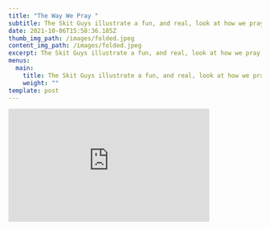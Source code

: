 ```yaml
---
title: "The Way We Pray "
subtitle: The Skit Guys illustrate a fun, and real, look at how we pray
date: 2021-10-06T15:58:36.185Z
thumb_img_path: /images/folded.jpeg
content_img_path: /images/folded.jpeg
excerpt: The Skit Guys illustrate a fun, and real, look at how we pray
menus:
  main:
    title: The Skit Guys illustrate a fun, and real, look at how we pray
    weight: ""
template: post
---
```

<iframe allowtransparency="true" title="Wistia video player" allowFullscreen frameborder="0" scrolling="no" class="wistia_embed" name="wistia_embed" src="https://fast.wistia.net/embed/iframe/4426de051d" width="400" height="225"></iframe>